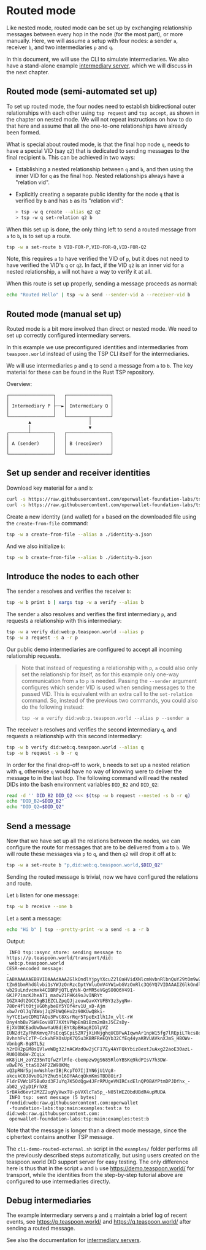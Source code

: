# Routed mode

Like nested mode, routed mode can be set up by exchanging relationship messages between every hop in the node (for the most part), or more manually. Here, we will assume a setup with four nodes: a sender `a`, receiver `b`, and two intermediaries `p` and `q`.

In this document, we will use the CLI to simulate intermediaries. We also have a stand-alone example [intermediary server](../intermediary.md), which we will discuss in the next chapter.


## Routed mode (semi-automated set up)

To set up routed mode, the four nodes need to establish bidirectional outer relationships with each other using `tsp request` and
`tsp accept`, as shown in the chapter on nested mode. We will not repeat instructions on how to do that here and assume that all the one-to-one relationships have already
been formed.

What is special about routed mode, is that the final hop node `q`, needs to have a special VID (say `q2`) that is dedicated to sending
messages to the final recipient `b`. This can be achieved in two ways:

* Establishing a nested relationship between `q` and `b`, and then using the inner VID for `q` as the final hop. Nested relationships always have a "relation vid".
* Explicitly creating a separate public identity for the node `q` that is verified by `b` and has `b` as its "relation vid":

  ```sh
  > tsp -w q create --alias q2 q2
  > tsp -w q set-relation q2 b
  ```

When this set up is done, the only thing left to send a routed message from `a` to `b`, is to set up a route.

```sh
tsp -w a set-route b VID-FOR-P,VID-FOR-Q,VID-FOR-Q2
```
Note, this requires `a` to have verified the VID of `p`, but it does not need to have verified the VID's `q` or `q2`. In fact, if
the VID `q2` is an inner vid for a nested relationship, `a` will not have a way to verify it at all.

When this route is set up properly, sending a message proceeds as normal:
```sh
echo "Routed Hello" | tsp -w a send --sender-vid a --receiver-vid b
```

## Routed mode (manual set up)

Routed mode is a bit more involved than direct or nested mode. We need to
set up correctly configured intermediary servers.

In this example we use preconfigured identities and intermediaries from `teaspoon.world` instead of using the TSP CLI itself for the intermediaries.

We will use intermediaries `p` and `q` to send a message from `a` to `b`.
The key material for these can be found in the Rust TSP repository.

Overview:

```
┌────────────────┐   ┌────────────────┐
│                │   │                │
│ Intermediary P ├──►│ Intermediary Q │
│                │   │                │
└────────────────┘   └────────┬───────┘
        ▲                     │        
        │                     ▼        
┌───────┴────────┐   ┌────────────────┐
│                │   │                │
│ A (sender)     │   │ B (receiver)   │
│                │   │                │
└────────────────┘   └────────────────┘
```

## Set up sender and receiver identities

Download key material for `a` and `b`:

```sh
curl -s https://raw.githubusercontent.com/openwallet-foundation-labs/tsp/main/examples/test/a/piv.json > identity-a.json
curl -s https://raw.githubusercontent.com/openwallet-foundation-labs/tsp/main/examples/test/b/piv.json > identity-b.json
```

Create a new identity (and wallet) for `a` based on the downloaded file using the `create-from-file` command:

```sh
tsp -w a create-from-file --alias a ./identity-a.json
```

And we also initialize `b`:

```sh
tsp -w b create-from-file --alias b ./identity-b.json
```

## Introduce the nodes to each other

The sender `a` resolves and verifies the receiver `b`:
```sh
tsp -w b print b | xargs tsp -w a verify --alias b
```

The sender `a` also resolves and verifies the first intermediary `p`, and requests a relationship with this intermediary:
```sh
tsp -w a verify did:web:p.teaspoon.world --alias p
tsp -w a request -s a -r p
```

Our public demo intermediaries are configured to accept all incoming relationship requests.

> Note that instead of requesting a relationship with `p`, `a` could also only set the relationship for itself, as for this example only one-way communication from `a` to `p` is needed.
> Passing the `--sender` argument configures which sender VID is used when sending messages to the passed VID. This is equivalent with an extra call to the `set-relation` command.
> So, instead of the previous two commands, you could also do the following instead:
> ```
> tsp -w a verify did:web:p.teaspoon.world --alias p --sender a
> ```

The receiver `b` resolves and verifies the second intermediary `q`, and requests a relationship with this second intermediary:
```sh
tsp -w b verify did:web:q.teaspoon.world --alias q
tsp -w b request -s b -r q
```

In order for the final drop-off to work, `b` needs to set up a nested relation with `q`, otherwise `q` would have no way of knowing were to deliver the message to in the last hop. The following command will read the nested DIDs into the bash environment variables `DID_B2` and `DID_Q2`:
```sh
read -d '' DID_B2 DID_Q2 <<< $(tsp -w b request --nested -s b -r q)
echo "DID_B2=$DID_B2"
echo "DID_Q2=$DID_Q2"
```

## Send a message

Now that we have set up all the relations between the nodes, we can configure the route for messages that are to be delivered from `a` to `b`. We will route these messages via `p` to `q`, and then `q2` will drop it off at `b`:
```sh
tsp -w a set-route b "p,did:web:q.teaspoon.world,$DID_Q2"
```

Sending the routed message is trivial, now we have configured the relations and route.

Let `b` listen for one message:

```sh
tsp -w b receive --one b
```

Let `a` sent a message:

```sh
echo "Hi b" | tsp --pretty-print -w a send -s a -r b
```

Output:
```
 INFO tsp::async_store: sending message to https://p.teaspoon.world/transport/did:
 web:p.teaspoon.world
CESR-encoded message:
-EABXAAAXAEB9VIDAAAdAAAZGlkOndlYjpyYXcuZ2l0aHVidXNlcmNvbnRlbnQuY29tOm9wZW53YWxsZXQ
tZm91bmRhdGlvbi1sYWJzOnRzcDptYWluOmV4YW1wbGVzOnRlc3Q6YQ7VIDAAAIZGlkOndlYjpwLnRlYXN
wb29uLndvcmxk4CDBRPjQTLqVsN-QrMR5eVGgSO0Q6V491-GKJP7imcKJheAT1_madw21FHK49oJvINRYt
1GZX4dtZGCC5gB1EZCLZpqQJjzeuwQavXYUFBY3z3ygNw-780r4fltOtjVG0hybe8Y5YOf4rv1U_xD-Ajm
xbw7rOlJq7AWojJq2FbWQ6Ho2z90KUwQ8ki-hyYCE1woCDM1TAQu3Pvt8XsrRqr5TpeExIlh1Jx_vlt-rW
Dny4nbBv7SWHEovVBT7XXtVPWpEnBiBzm2mBsJ5CZsDy-EjXVONCEadUwDwwYaU8djEYt8pBHag8IGlpVZ
IUN2dtZyFhRKmvq7FsEcqSCpiSZR7jXiHNjghqUCBFwAIqwnAr1npW15fg7lREpiLTkcs8oSSZvmEhLaFT
BvhnhFvCzTP-CckvhFXOsUpK7Q5u3KBRFReEQYb32CfEq44yaKRVUAVknXJmS_HBOWv-VbnbgR-8q8TL5z
h2rOH2pGM8sQVlweWBg32JmACWzdOw2jCF17Ey4AYFQkYbiz8extJuAxg22aoE30azL-RU0I0bGW-ZCqLx
mK8jLH_zoYZ35nTQfwZYlFfe-cbempzw9gS685RloYBSKq9kdPIsV7h3DW-vBwEP6_ttaS024F2ZW90KMq
vQ3pRNr5pjmxWshlerIBjRcpTO7IjIYN6jU1Vg8-akcukC0J8vu8GJYZhu5n16DYAAcqQkmKmsTBD8OirJ
FldrEVWc1F5Bu0zd3FJuYq7K5OdQgw4JFrRPUgeVNIRCsdElnQP0BAYPtmDPJDfhx_-ab02_y2yD1FrhXE
SrBAkd6evt2M2Z2ugVyVwxTU-pVVXlcTa5p_-N05lWEZ0bdUBdR4upMUDA
 INFO tsp: sent message (5 bytes) fromdid:web:raw.githubusercontent.com:openwallet
 -foundation-labs:tsp:main:examples:test:a to did:web:raw.githubusercontent.com:
 openwallet-foundation-labs:tsp:main:examples:test:b
```

Note that the message is longer than a direct mode message, since the ciphertext contains another
TSP message.

The `cli-demo-routed-external.sh` script in the `examples/` folder performs all the previously described steps automatically, but using users created on the teaspoon.world DID support server for easy testing. The only difference here is thus that in the script `a` and `b` use <https://demo.teaspoon.world/> for transport, while the identities from the step-by-step tutorial above are configured to use intermediaries directly.

## Debug intermediaries

The example intermediary servers `p` and `q` maintain a brief log of recent events,
see <https://p.teaspoon.world/> and <https://q.teaspoon.world/> after sending a routed message.

See also the documentation for [intermediary servers](../intermediary.md).
